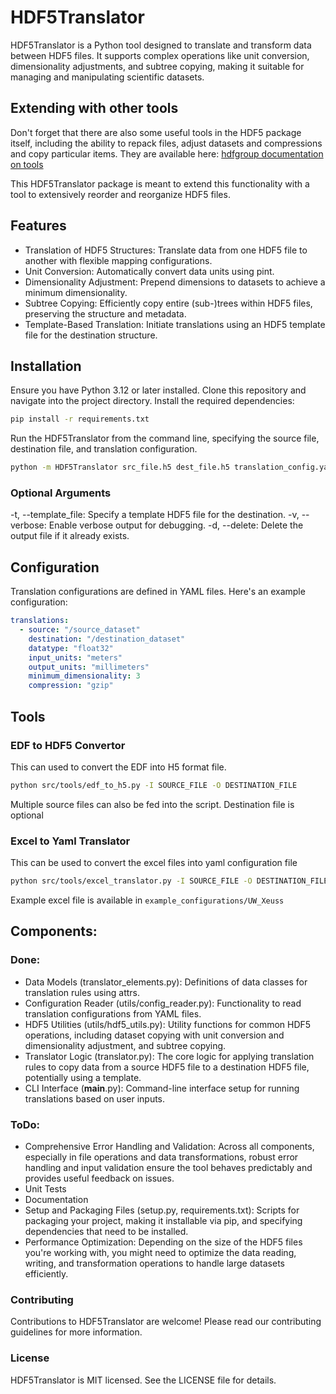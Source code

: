 # HDF5Translator

HDF5Translator is a Python tool designed to translate and transform data between HDF5 files. It supports complex operations like unit conversion, dimensionality adjustments, and subtree copying, making it suitable for managing and manipulating scientific datasets.

## Extending with other tools

Don't forget that there are also some useful tools in the HDF5 package itself, including the ability to repack files, adjust datasets and compressions and copy particular items. They are available here: 
[hdfgroup documentation on tools](https://docs.hdfgroup.org/hdf5/v1_14/_view_tools_edit.html)

This HDF5Translator package is meant to extend this functionality with a tool to extensively reorder and reorganize HDF5 files. 

## Features

  - Translation of HDF5 Structures: Translate data from one HDF5 file to another with flexible mapping configurations.
  - Unit Conversion: Automatically convert data units using pint.
  - Dimensionality Adjustment: Prepend dimensions to datasets to achieve a minimum dimensionality.
  - Subtree Copying: Efficiently copy entire (sub-)trees within HDF5 files, preserving the structure and metadata.
  - Template-Based Translation: Initiate translations using an HDF5 template file for the destination structure.

## Installation

Ensure you have Python 3.12 or later installed. Clone this repository and navigate into the project directory. Install the required dependencies:

```bash
pip install -r requirements.txt
```

Run the HDF5Translator from the command line, specifying the source file, destination file, and translation configuration.

```bash
python -m HDF5Translator src_file.h5 dest_file.h5 translation_config.yaml
```
### Optional Arguments
-t, --template_file: Specify a template HDF5 file for the destination.
-v, --verbose: Enable verbose output for debugging.
-d, --delete: Delete the output file if it already exists.

## Configuration

Translation configurations are defined in YAML files. Here's an example configuration:

```yaml
translations:
  - source: "/source_dataset"
    destination: "/destination_dataset"
    datatype: "float32"
    input_units: "meters"
    output_units: "millimeters"
    minimum_dimensionality: 3
    compression: "gzip"
```

## Tools
<!-- 
### Template Creator
Use the template creator tool to generate a template HDF5 file.

```bash
python -m HDF5Translator.tools.template_creator template_file.h5
``` -->

### EDF to HDF5 Convertor
This can used to convert the EDF into H5 format file.

```bash
python src/tools/edf_to_h5.py -I SOURCE_FILE -O DESTINATION_FILE
```

Multiple source files can also be fed into the script. Destination file is optional

### Excel to Yaml Translator
This can be used to convert the excel files into yaml configuration file

```bash
python src/tools/excel_translator.py -I SOURCE_FILE -O DESTINATION_FILE
```

Example excel file is available in `example_configurations/UW_Xeuss`

## Components: 

### Done: 

 - Data Models (translator_elements.py): Definitions of data classes for translation rules using attrs.
 - Configuration Reader (utils/config_reader.py): Functionality to read translation configurations from YAML files.
 - HDF5 Utilities (utils/hdf5_utils.py): Utility functions for common HDF5 operations, including dataset copying with unit conversion and dimensionality adjustment, and subtree copying.
 - Translator Logic (translator.py): The core logic for applying translation rules to copy data from a source HDF5 file to a destination HDF5 file, potentially using a template.
 - CLI Interface (__main__.py): Command-line interface setup for running translations based on user inputs.

### ToDo: 

 - Comprehensive Error Handling and Validation: Across all components, especially in file operations and data transformations, robust error handling and input validation ensure the tool behaves predictably and provides useful feedback on issues.
 - Unit Tests
 - Documentation
 - Setup and Packaging Files (setup.py, requirements.txt): Scripts for packaging your project, making it installable via pip, and specifying dependencies that need to be installed.
 - Performance Optimization: Depending on the size of the HDF5 files you're working with, you might need to optimize the data reading, writing, and transformation operations to handle large datasets efficiently.

### Contributing

Contributions to HDF5Translator are welcome! Please read our contributing guidelines for more information.

### License

HDF5Translator is MIT licensed. See the LICENSE file for details.